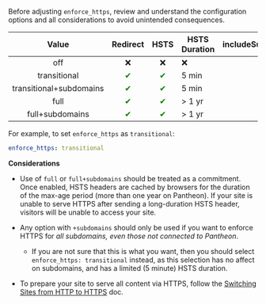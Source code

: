 <Alert title="Note" type="info">

Before adjusting `enforce_https`, review and understand the configuration options and all considerations to avoid unintended consequences.

</Alert>

|       Value                                          | Redirect                           |   HSTS    | HSTS Duration | includeSubdomains                  | preload                            |
|:-------------------------------------------------------------:|:----------------------------------:|:--------:|---------------------------|:----------------------------------:|:----------------------------------:|
| off                                               |     ❌                             |  ❌  | ❌       |         ❌                         |    ❌                              |
| transitional                                                | <span style="color:green">✔</span> | <span style="color:green">✔</span> | 5 min             |         ❌                         |    ❌                              |
| transitional+subdomains                                     | <span style="color:green">✔</span> | <span style="color:green">✔</span> | 5 min             | <span style="color:green">✔</span> |    ❌                              |
| full <Popover content="Needed for an A+ SSL Labs Rating" /> | <span style="color:green">✔</span> | <span style="color:green">✔</span> | &gt; 1 yr            |         ❌          | ❌                                                |
| full+subdomains <Popover content="This is the recommended and most secure configuration" /> | <span style="color:green">✔</span> | <span style="color:green">✔</span> | &gt; 1 yr | <span style="color:green">✔</span> | <span style="color:green">✔</span> <Popover content="Supports optional domain registration at hstspreload.org." /> |

For example, to set `enforce_https` as `transitional`:

```yaml
enforce_https: transitional
```
**Considerations**
- Use of `full` or `full+subdomains` should be treated as a commitment. Once enabled, HSTS headers are cached by browsers for the duration of the max-age period (more than one year on Pantheon). If your site is unable to serve HTTPS after sending a long-duration HSTS header, visitors will be unable to access your site.
- Any option with `+subdomains` should only be used if you want to enforce HTTPS for *all subdomains, even those not connected to Pantheon*.
  - If you are not sure that this is what you want, then you should select `enforce_https: transitional` instead, as this selection has no affect on subdomains, and has a limited (5 minute) HSTS duration.

- To prepare your site to serve all content via HTTPS, follow the [Switching Sites from HTTP to HTTPS](/http-to-https/) doc.
